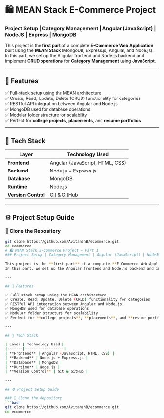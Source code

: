 # 🛍️ MEAN Stack E-Commerce Project   
### Project Setup | Category Management | Angular (JavaScript) | NodeJS | Express | MongoDB  

This project is the **first part** of a complete **E-Commerce Web Application** built using the **MEAN Stack** (MongoDB, Express.js, Angular, and Node.js).  
In this part, we set up the Angular frontend and Node.js backend and implement **CRUD operations** for **Category Management** using **JavaScript**.

---

## 🚀 Features

✅ Full-stack setup using the MEAN architecture  
✅ Create, Read, Update, Delete (CRUD) functionality for categories  
✅ RESTful API integration between Angular and Node.js  
✅ MongoDB used for database operations  
✅ Modular folder structure for scalability  
✅ Perfect for **college projects**, **placements**, and **resume portfolios**

---

## 🧠 Tech Stack

| Layer | Technology Used |
|-------|------------------|
| **Frontend** | Angular (JavaScript, HTML, CSS) |
| **Backend** | Node.js + Express.js |
| **Database** | MongoDB |
| **Runtime** | Node.js |
| **Version Control** | Git & GitHub |

---

## ⚙️ Project Setup Guide

### 🔸 Clone the Repository
```bash
git clone https://github.com/AvitanshB/ecommerce.git
cd ecommerce
# 🛍️ MEAN Stack E-Commerce Project — Part 1  
### Project Setup | Category Management | Angular (JavaScript) | NodeJS | Express | MongoDB  

This project is the **first part** of a complete **E-Commerce Web Application** built using the **MEAN Stack** (MongoDB, Express.js, Angular, and Node.js).  
In this part, we set up the Angular frontend and Node.js backend and implement **CRUD operations** for **Category Management** using **JavaScript**.

---

## 🚀 Features

✅ Full-stack setup using the MEAN architecture  
✅ Create, Read, Update, Delete (CRUD) functionality for categories  
✅ RESTful API integration between Angular and Node.js  
✅ MongoDB used for database operations  
✅ Modular folder structure for scalability  
✅ Perfect for **college projects**, **placements**, and **resume portfolios**

---

## 🧠 Tech Stack

| Layer | Technology Used |
|-------|------------------|
| **Frontend** | Angular (JavaScript, HTML, CSS) |
| **Backend** | Node.js + Express.js |
| **Database** | MongoDB |
| **Runtime** | Node.js |
| **Version Control** | Git & GitHub |

---

## ⚙️ Project Setup Guide

### 🔸 Clone the Repository
```bash
git clone https://github.com/AvitanshB/ecommerce.git
cd ecommerce
